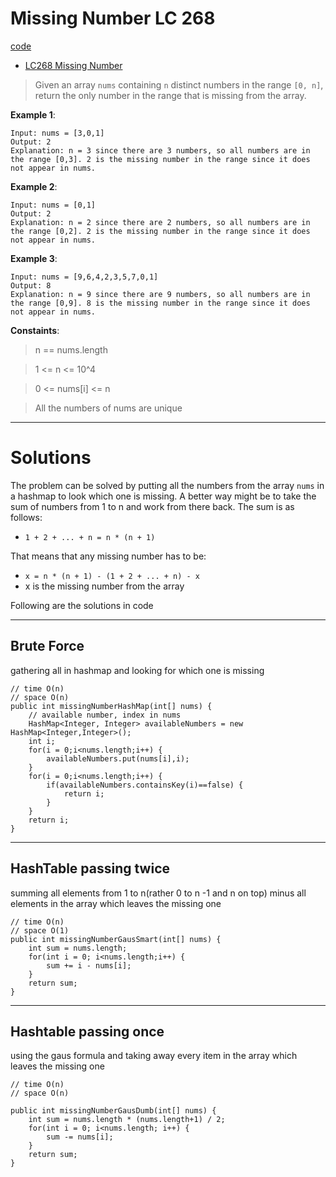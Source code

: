 # Missing Number LC 268

[code](MissingNumber.java)
- [LC268 Missing Number](https://leetcode.com/problems/missing-number/)
> Given an array `nums` containing `n` distinct numbers in the range `[0, n]`, return the only number in the range that is missing from the array.

**Example 1**:
```
Input: nums = [3,0,1]
Output: 2
Explanation: n = 3 since there are 3 numbers, so all numbers are in the range [0,3]. 2 is the missing number in the range since it does not appear in nums.
```
**Example 2**:
```
Input: nums = [0,1]
Output: 2
Explanation: n = 2 since there are 2 numbers, so all numbers are in the range [0,2]. 2 is the missing number in the range since it does not appear in nums.
```
**Example 3**:
```
Input: nums = [9,6,4,2,3,5,7,0,1]
Output: 8
Explanation: n = 9 since there are 9 numbers, so all numbers are in the range [0,9]. 8 is the missing number in the range since it does not appear in nums.
```

**Constaints**:
> n == nums.length

> 1 <= n <= 10^4

> 0 <= nums[i] <= n

> All the numbers of nums are unique

---

# Solutions

The problem can be solved by putting all the numbers from the array `nums` in a hashmap to look which one is missing. A better way might be to take the sum of numbers from 1 to n and work from there back. The sum is as follows:
- ``1 + 2 + ... + n = n * (n + 1)``

That means that any missing number has to be:
- ``x = n * (n + 1) - (1 + 2 + ... + n) - x``
- x is the missing number from the array

Following are the solutions in code

---
## Brute Force

gathering all in hashmap and looking for which one is missing
```
// time O(n)
// space O(n)
public int missingNumberHashMap(int[] nums) {
    // available number, index in nums
    HashMap<Integer, Integer> availableNumbers = new HashMap<Integer,Integer>();
    int i;
    for(i = 0;i<nums.length;i++) {
        availableNumbers.put(nums[i],i);
    }
    for(i = 0;i<nums.length;i++) {
        if(availableNumbers.containsKey(i)==false) {
            return i;
        }
    }
    return i;
}
```
---
## HashTable passing twice

summing all elements from 1 to n(rather 0 to n -1 and n on top) minus all elements in the array which leaves the missing one
```
// time O(n)
// space O(1)
public int missingNumberGausSmart(int[] nums) {
    int sum = nums.length;
    for(int i = 0; i<nums.length;i++) {
        sum += i - nums[i];
    }
    return sum;
}
```
---
## Hashtable passing once

using the gaus formula and taking away every item in the array which leaves the missing one
```
// time O(n)
// space O(n)

public int missingNumberGausDumb(int[] nums) {
    int sum = nums.length * (nums.length+1) / 2;
    for(int i = 0; i<nums.length; i++) {
        sum -= nums[i];
    }
    return sum;
}
```